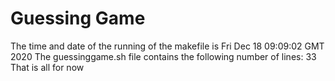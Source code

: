 # Guessing Game
The time and date of the running of the makefile is Fri Dec 18 09:09:02 GMT 2020 
The guessinggame.sh file contains the following number of lines:
33
That is all for now
